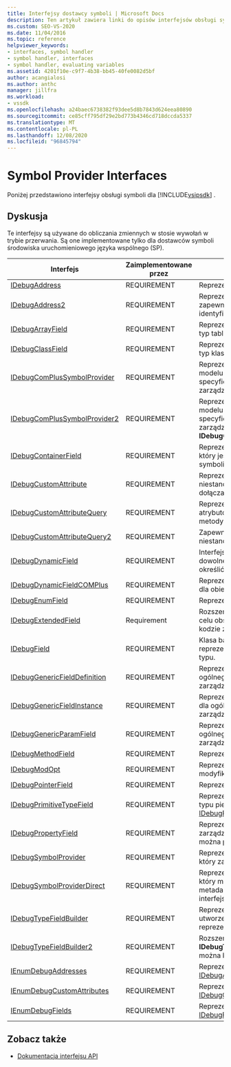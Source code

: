```yaml
---
title: Interfejsy dostawcy symboli | Microsoft Docs
description: Ten artykuł zawiera linki do opisów interfejsów obsługi symboli dla zestawu Visual Studio SDK, które oblicza zmienne w stosie wywołań w trybie przerwania.
ms.custom: SEO-VS-2020
ms.date: 11/04/2016
ms.topic: reference
helpviewer_keywords:
- interfaces, symbol handler
- symbol handler, interfaces
- symbol handler, evaluating variables
ms.assetid: 4201f10e-c9f7-4b38-bb45-40fe0082d5bf
author: acangialosi
ms.author: anthc
manager: jillfra
ms.workload:
- vssdk
ms.openlocfilehash: a24baec6738382f93dee5d8b7843d624eea80890
ms.sourcegitcommit: ce85cff795df29e2bd773b4346cd718dccda5337
ms.translationtype: MT
ms.contentlocale: pl-PL
ms.lasthandoff: 12/08/2020
ms.locfileid: "96845794"
---
```

# <a name="symbol-provider-interfaces"></a>Symbol Provider Interfaces
Poniżej przedstawiono interfejsy obsługi symboli dla [!INCLUDE[vsipsdk](../../../extensibility/includes/vsipsdk_md.md)] .

## <a name="discussion"></a>Dyskusja
 Te interfejsy są używane do obliczania zmiennych w stosie wywołań w trybie przerwania. Są one implementowane tylko dla dostawców symboli środowiska uruchomieniowego języka wspólnego (SP).

|Interfejs|Zaimplementowane przez|Opis|
|---------------|--------------------|-----------------|
|[IDebugAddress](../../../extensibility/debugger/reference/idebugaddress.md)|REQUIREMENT|Reprezentuje adres elementu.|
|[IDebugAddress2](../../../extensibility/debugger/reference/idebugaddress2.md)|REQUIREMENT|Reprezentuje adres elementu, zapewniając dostęp do identyfikatora procesu.|
|[IDebugArrayField](../../../extensibility/debugger/reference/idebugarrayfield.md)|REQUIREMENT|Reprezentuje symbol tablicy lub typ tablicy.|
|[IDebugClassField](../../../extensibility/debugger/reference/idebugclassfield.md)|REQUIREMENT|Reprezentuje symbol klasy lub typ klasy.|
|[IDebugComPlusSymbolProvider](../../../extensibility/debugger/reference/idebugcomplussymbolprovider.md)|REQUIREMENT|Reprezentuje dostawcę symboli modelu COM+ z metodami specyficznymi dla kodu zarządzanego.|
|[IDebugComPlusSymbolProvider2](../../../extensibility/debugger/reference/idebugcomplussymbolprovider2.md)|REQUIREMENT|Reprezentuje dostawcę symboli modelu COM+ z metodami specyficznymi dla kodu zarządzanego i rozszerza **IDebugComPlusSymbolProvider**.|
|[IDebugContainerField](../../../extensibility/debugger/reference/idebugcontainerfield.md)|REQUIREMENT|Reprezentuje symbol lub typ, który jest kontenerem dla innych symboli lub typów.|
|[IDebugCustomAttribute](../../../extensibility/debugger/reference/idebugcustomattribute.md)|REQUIREMENT|Reprezentuje atrybut niestandardowy, który może być dołączany do symbolu.|
|[IDebugCustomAttributeQuery](../../../extensibility/debugger/reference/idebugcustomattributequery.md)|REQUIREMENT|Reprezentuje zapytanie dla atrybutów niestandardowych metody lub typu.|
|[IDebugCustomAttributeQuery2](../../../extensibility/debugger/reference/idebugcustomattributequery2.md)|REQUIREMENT|Zapewnia dostęp do atrybutów niestandardowych dla symbolu.|
|[IDebugDynamicField](../../../extensibility/debugger/reference/idebugdynamicfield.md)|REQUIREMENT|Interfejs podstawowy dla dowolnego typu, który można określić w czasie wykonywania.|
|[IDebugDynamicFieldCOMPlus](../../../extensibility/debugger/reference/idebugdynamicfieldcomplus.md)|REQUIREMENT|Reprezentuje dynamiczne pole dla obiektu [IDebugBinder](../../../extensibility/debugger/reference/idebugbinder.md) .|
|[IDebugEnumField](../../../extensibility/debugger/reference/idebugenumfield.md)|REQUIREMENT|Reprezentuje typ wyliczeniowy.|
|[IDebugExtendedField](../../../extensibility/debugger/reference/idebugextendedfield.md)|Requirement|Rozszerza typy dostępnych pól w celu obsługi typów ogólnych w kodzie zarządzanym.|
|[IDebugField](../../../extensibility/debugger/reference/idebugfield.md)|REQUIREMENT|Klasa bazowa dla wszystkich pól; reprezentuje opis symbolu lub typu.|
|[IDebugGenericFieldDefinition](../../../extensibility/debugger/reference/idebuggenericfielddefinition.md)|REQUIREMENT|Reprezentuje definicję pola dla ogólnego typu kodu zarządzanego.|
|[IDebugGenericFieldInstance](../../../extensibility/debugger/reference/idebuggenericfieldinstance.md)|REQUIREMENT|Reprezentuje wystąpienie pola dla ogólnego typu kodu zarządzanego.|
|[IDebugGenericParamField](../../../extensibility/debugger/reference/idebuggenericparamfield.md)|REQUIREMENT|Reprezentuje parametr dla ogólnego typu kodu zarządzanego.|
|[IDebugMethodField](../../../extensibility/debugger/reference/idebugmethodfield.md)|REQUIREMENT|Reprezentuje metodę.|
|[IDebugModOpt](../../../extensibility/debugger/reference/idebugmodopt.md)|REQUIREMENT|Reprezentuje opcjonalny modyfikator debugowania.|
|[IDebugPointerField](../../../extensibility/debugger/reference/idebugpointerfield.md)|REQUIREMENT|Reprezentuje wskaźnik.|
|[IDebugPrimitiveTypeField](../../../extensibility/debugger/reference/idebugprimitivetypefield.md)|REQUIREMENT|Reprezentuje wartość wyliczenia typu pierwotnego z interfejsu [IDebugField](../../../extensibility/debugger/reference/idebugfield.md) .|
|[IDebugPropertyField](../../../extensibility/debugger/reference/idebugpropertyfield.md)|REQUIREMENT|Reprezentuje właściwość zarządzanej klasy kodu, którą można pobrać lub ustawić.|
|[IDebugSymbolProvider](../../../extensibility/debugger/reference/idebugsymbolprovider.md)|REQUIREMENT|Reprezentuje dostawcę symboli, który zawiera symbole i typy.|
|[IDebugSymbolProviderDirect](../../../extensibility/debugger/reference/idebugsymbolproviderdirect.md)|REQUIREMENT|Reprezentuje dostawcę symboli, który ma bezpośredni dostęp do metadanych i podstawowych interfejsów symboli.|
|[IDebugTypeFieldBuilder](../../../extensibility/debugger/reference/idebugtypefieldbuilder.md)|REQUIREMENT|Reprezentuje możliwość utworzenia pola, które reprezentuje typ.|
|[IDebugTypeFieldBuilder2](../../../extensibility/debugger/reference/idebugtypefieldbuilder2.md)|REQUIREMENT|Rozszerza **IDebugTypeFieldBuilder** , aby można było tworzyć typy tablic.|
|[IEnumDebugAddresses](../../../extensibility/debugger/reference/ienumdebugaddresses.md)|REQUIREMENT|Reprezentuje kolekcję obiektów [IDebugAddress](../../../extensibility/debugger/reference/idebugaddress.md) .|
|[IEnumDebugCustomAttributes](../../../extensibility/debugger/reference/ienumdebugcustomattributes.md)|REQUIREMENT|Reprezentuje kolekcję obiektów [IDebugCustomAttribute](../../../extensibility/debugger/reference/idebugcustomattribute.md) .|
|[IEnumDebugFields](../../../extensibility/debugger/reference/ienumdebugfields.md)|REQUIREMENT|Reprezentuje kolekcję obiektów [IDebugField](../../../extensibility/debugger/reference/idebugfield.md) .|

## <a name="see-also"></a>Zobacz także
- [Dokumentacja interfejsu API](../../../extensibility/debugger/reference/api-reference-visual-studio-debugging.md)
